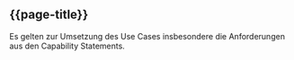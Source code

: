 ## {{page-title}}

Es gelten zur Umsetzung des Use Cases insbesondere die Anforderungen aus den Capability Statements.